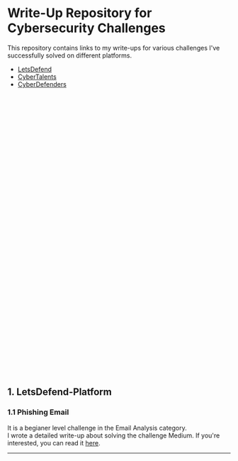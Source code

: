 # Write-Up Repository for Cybersecurity Challenges
This repository contains links to my write-ups for various challenges I've successfully solved on different platforms.<br>
- [LetsDefend](#letsdefend-platform)
- [CyberTalents](#cybertalents-platform)
- [CyberDefenders](#cyberdefenders-platform) 


<br><br>
<br>
<br>
<br>
<br>
<br>
<br>
<br>
<br>
<br>
<br>
<br>
<br>
<br>
<br>
<br>
<br>
<br>
<br>
<br>
<br>
<br>
<br>
<br>
<br>
<br>
<br>
<br>
<br>
<br>
<br>
<br>
<br>
<br>
<br>
<br>


































## 1. LetsDefend-Platform
### 1.1 Phishing Email 
It is a begianer level challenge in the Email Analysis category. <br>
I wrote a detailed write-up about solving the challenge Medium. If you're interested, you can read it [here](https://medium.com/@omar_tamer/phishing-email-challenge-from-letsdefend-platform-abfd602c9c8d).
___
